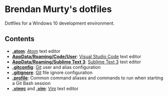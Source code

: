 # Brendan Murty's dotfiles

Dotfiles for a Windows 10 development environment.

## Contents

- **[.atom](.atom/)**: [Atom](https://atom.io/) text editor
- **[AppData/Roaming/Code/User](AppData/Roaming/Code/User/)**: [Visual Studio Code](https://code.visualstudio.com/) text editor
- **[AppData/Roaming/Sublime Text 3](AppData/Roaming/Sublime%20Text%203/)**: [Sublime Text 3](https://www.sublimetext.com/3) text editor
- **[.gitconfig](.gitconfig)**: [Git](https://git-scm.com/) user and alias configuration
- **[.gitignore](.gitignore)**: [Git](https://git-scm.com/) file ignore configuration
- **[.profile](.profile)**: Common command aliases and commands to run when starting a Git Bash session
- **[.vimrc](.vimrc)** and **[.vim](.vim/)**: [Vim](http://www.vim.org/) text editor